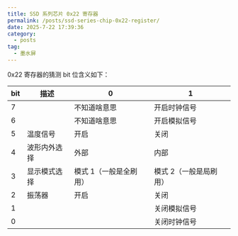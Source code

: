 ```yaml
---
title: SSD 系列芯片 0x22 寄存器
permalink: /posts/ssd-series-chip-0x22-register/
date: 2025-7-22 17:39:36
category:
  - posts
tag:
  - 墨水屏
---
```


0x22 寄存器的猜测 bit 位含义如下：

| bit|描述| 0 | 1|
|---|---|---|---|
|7| |不知道啥意思 | 开启时钟信号 |
|6| |不知道啥意思 | 开启模拟信号 |
|5| 温度信号 | 开启 | 关闭 |
|4| 波形内外选择 | 外部 | 内部 |
|3| 显示模式选择 |模式 1（一般是全刷用） | 模式 2（一般是局刷用） |
|2| 振荡器 | 开启 | 关闭 |
|1|  |  | 关闭模拟信号 |
|0|  |  | 关闭时钟信号 |
